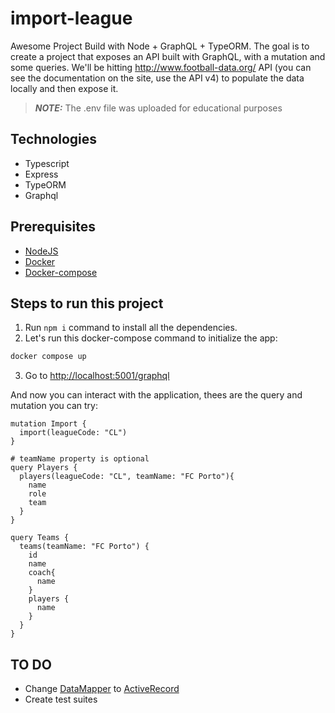 # import-league

Awesome Project Build with Node + GraphQL + TypeORM. The goal is to create a project that exposes an API built with GraphQL, with a mutation and some queries. We'll be hitting http://www.football-data.org/ API (you can see the documentation on the site, use the API v4) to populate the data locally and then expose it.

> **_NOTE:_** The .env file was uploaded for educational purposes

## Technologies

- Typescript
- Express
- TypeORM
- Graphql

## Prerequisites

- [NodeJS][nodejs]
- [Docker][docker]
- [Docker-compose][docker-compose]

## Steps to run this project

1. Run `npm i` command to install all the dependencies.
2. Let's run this docker-compose command to initialize the app:

```sh
docker compose up
```

3. Go to [http://localhost:5001/graphql][app]

And now you can interact with the application, thees are the query and mutation you can try:

```code
mutation Import {
  import(leagueCode: "CL")
}

# teamName property is optional
query Players {
  players(leagueCode: "CL", teamName: "FC Porto"){
    name
    role
    team
  }
}

query Teams {
  teams(teamName: "FC Porto") {
    id
    name
    coach{
      name
    }
    players {
      name
    }
  }
}
```

## TO DO

- Change [DataMapper][dataMapper] to [ActiveRecord][activeRecord]
- Create test suites

[nodejs]: https://nodejs.org/en/download/
[docker]: https://www.docker.com/get-started
[docker-compose]: https://docs.docker.com/compose/install/
[app]: http://localhost:5001/graphql
[dataMapper]: https://github.com/typeorm/typeorm/blob/HEAD/docs/active-record-data-mapper.md#what-is-the-data-mapper-pattern
[activeRecord]: https://github.com/typeorm/typeorm/blob/HEAD/docs/active-record-data-mapper.md#what-is-the-active-record-pattern
